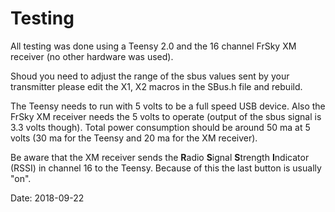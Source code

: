 # Testing

All testing was done using a Teensy 2.0 and the 16 channel FrSky XM receiver (no other hardware was used).

Shoud you need to adjust the range of the sbus values sent by your transmitter please edit the X1, X2 macros in the SBus.h file and rebuild.

The Teensy needs to run with 5 volts to be a full speed USB device. Also the FrSky XM receiver needs the 5 volts to operate (output of the sbus signal is 3.3 volts though). Total power consumption should be around 50 ma at 5 volts (30 ma for the Teensy and 20 ma for the XM receiver).

Be aware that the XM receiver sends the **R**adio **S**ignal **S**trength **I**ndicator (RSSI) in channel 16 to the Teensy. Because of this the last button is usually "on".

Date: 2018-09-22



